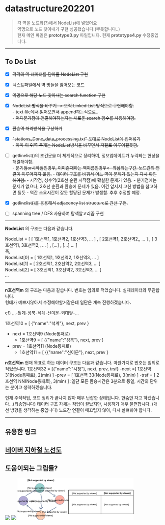 # datastructure202201
   
   
> 각 역을 노드화(?)해서 NodeList에 넣었어요   
> 역명으로 노드 찾아내기 구현 성공했습니다.(뿌듯합니다..)   
> 현재 메인 파일은 **prototype3.py** 파일입니다.
> 현재 **prototype4.py** 수정중입니다.

---
## To Do List   
- [x] ~~각각의 역 데이터를 담아둘 NodeList 구현~~   
- [x] ~~텍스트파일에서 역 명들을 읽어오는 코드~~   
- [x] ~~역명으로 해당 노드 찾아내는 search function 구현~~   
- [x] ~~NodeList 방식을 바꾸기 -> 오직 Linked List 방식으로 구현해야함.~~   
        - ~~text file에서 읽어오면서 append하는식으로..~~   
        - ~~어디분기점에 연결해야하는지는 새로운 search 함수를 사용해야함.~~   
- [x] ~~환승역 처리방식을 구상하기~~   
- [x] ~~"stations_Done_data_processing.txt" 토대로 NodeList에 집어넣기~~   
        - ~~아마 이 위쪽 두개는 NodeList방식을 바꾸면서 저절로 이루어질듯함.~~   
- [ ] getlinelist()의 조건문을 더 체계적으로 정리하여, 정보업데이트가 누락되는 현상을 해결해야함.   
         - ~~분기점or시작점인경우, 이미존재하는 역이름인경우<- 의심되는구간. 노드간의 연결이 이루어지지 않음.~~
         - ~~데이터 구조를 바꿔서 어느 역이 문제가 있는지 다시 확인해야함.~~
         - 시작점, 성수역(2호선 순환 시작점)에 확실한 문제가 있음.
         - 분기점에는 문제가 없으나, 2호선 순환과 환승에 문제가 있음. 이건 앞서서 고친 방법을 참고하면 될듯
         - 역간 소요시간이 잘못 할당된 문제가 발생함. 추후 수정할 예정.
- [x] ~~getlinelist()를 응용해서 adjacency list structure로 간선 구현.~~
- [ ] spanning tree / DFS 사용하여 탐색알고리즘 구현   
   
   
---
**NodeList** 의 구조는 다음과 같습니다.   
   
NodeList = [ [ 1호선역1, 1호선역2, 1호선역3, ... ] , [ 2호선역1, 2호선역2,, ... ] , [ 3호선역1, 3호선역2,, ... ] , [...] , [...] ... ]   
즉,   
NodeList[0] = [ 1호선역1, 1호선역2, 1호선역3, ... ]   
NodeList[1] = [ 2호선역1, 2호선역2, 2호선역3, ... ]   
NodeList[2] = [ 3호선역1, 3호선역2, 3호선역3, ... ]   
...   
   
   
---
**n호선역m** 의 구조는 다음과 같습니다. 번호는 임의로 적었습니다. 실제데이터와 무관합니다.   
형태가 예쁘지않아서 수정해야할거같은데 일단은 계속 진행하겠습니다.   
   
cf) ...-월계-성북-석계-신이문-외대앞-...   
   
1호선역10 = [ {"name":"석계"}, next, prev }   
  - next = 1호선역9  (Node통째로)   
    - 1호선역9 = [ {{"name":"성북"}, next, prev }   
  - prev = 1호선역11 (Node통째로)   
    - 1호선역11 = [ {{"name":"신이문"}, next, prev }   

**n호선역m** 현재 목표로 하는 데이터 구조는 다음과 같습니다. 마찬가지로 번호는 임의로 적었습니다.
                           1호선역32 = [{"name":"시청"}, next, prev, trsf}
                           -next =[ 1호선역31(Node통째로), 2(min) ]
                           -prev = [ 1호선역 33(Node통째로), 3(min) ]
                           -trsf = [ 2호선역 NN(Node통째로), 3(min) ]
                              :일단 모든 환승시간은 3분으로 통일, 시간의 단위는 분이고 생략하겠습니다. 
                              
 현재 주석작업, 코드 정리가 끝나지 않아 매우 난잡한 상태입니다. 한숨만 자고 하겠습니다...(죄송합니다)
 데이터 구조 자체는 작업이 끝났지만, 사용하기 매우 불편합니다. (개선 방향을 생각하는 중입니다)
 노드간 연결이 매끄럽지 않아, 다시 살펴봐야 합니다.

---
## 유용한 링크   
<a href src="https://m.map.naver.com/subway/subwayLine.naver?region=1000">네이버 지하철 노선도</a>
---
## 도움이되는 그림들?   
   
<img src="https://user-images.githubusercontent.com/60608787/169887176-507ef0b5-3251-4333-b775-108d97598fb7.png" width=75%>   
   
<img src="https://user-images.githubusercontent.com/60608787/169886693-7db83e11-105d-42d5-917f-245185379547.jpg" width=75%>   

<img src="https://github.com/machine0617/datastructure202201_CHA/blob/main/adjacency_list.svg" width=75%>   


                           

